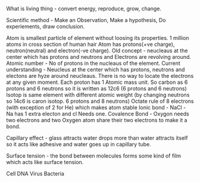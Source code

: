 What is living thing - convert energy, reproduce, grow, change.

Scientific method - Make an Observation, Make a hypothesis, Do experiements, draw conclusion.

Atom is smallest particle of element without loosing its properties.
1 million atoms in cross section of human hair
Atom has protons(+ve charge), neutron(neutral) and electron(-ve charge).
Old concept - neucleaus at the center which has protons and neutrons and Electrons are revolving around.
Atomic number - No of protons in the nucleaus of the element.
Current understanding - Neucleus at the center which has protons, neutrons and electons are hyze around neucleaus.
There is no way to locate the electrons at any given moment.
Each proton has 1 Atomic mass unit. So carbon as 6 protons and 6 neutrons so it is written as 12c6 (6 protons and 6 neutrons)
Isotop is same element with different atomic weight (by changing neutrons so 14c6 is caron isotop. 6 protons and 8 neutrons)
Octate rule of 8 electrons (with exception of 2 for He) which makes atom stable
Ionic bond - NaCl - Na has 1 extra electon and cl Needs one.
Covalence Bond - Oxygon needs two electrons and two Oxygen atom share their two electrons to make it a bond.

Capillary effect - glass attracts water drops more than water attracts itself so it acts like adhesive and water goes up in capillary tube.

Surface tension - the bond between molecules forms some kind of film which acts like surface tension.


Cell
DNA
Virus
Bacteria
